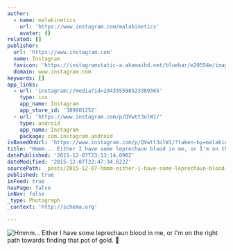 ```yaml
---
author:
  - name: malakinetics
    url: 'https://www.instagram.com/malakinetics'
    avatar: {}
related: []
publisher:
  url: 'https://www.instagram.com'
  name: Instagram
  favicon: 'https://instagramstatic-a.akamaihd.net/bluebar/e20554e/images/ico/favicon.ico'
  domain: www.instagram.com
keywords: []
app_links:
  - url: 'instagram://media?id=294355598523389365'
    type: ios
    app_name: Instagram
    app_store_id: '389801252'
  - url: 'https://www.instagram.com/p/QVwtt3olW1/'
    type: android
    app_name: Instagram
    package: com.instagram.android
isBasedOnUrl: 'https://www.instagram.com/p/QVwtt3olW1/?taken-by=malakinetics'
title: "Hmmm... Either I have some leprechaun blood in me, or I'm on the right path towards finding that pot of gold. \uD83C\uDF40"
datePublished: '2015-12-07T23:13:14.090Z'
dateModified: '2015-12-07T22:47:34.622Z'
sourcePath: _posts/2015-12-07-hmmm-either-i-have-some-leprechaun-blood-in-me-or-im-on.md
published: true
inFeed: true
hasPage: false
inNav: false
_type: Photograph
_context: 'http://schema.org'

---
```

![Hmmm&period;&period;&period; Either I have some leprechaun blood in me&comma; or I'm on the right path towards finding that pot of gold&period; ](https://scontent.cdninstagram.com/hphotos-xfa1/t51.2885-15/e15/11192592_1815058102051887_2144755954_n.jpg)